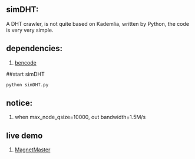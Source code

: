 simDHT:
-------
A DHT crawler, is not quite based on Kademlia, written by Python, the code is very very simple.

dependencies:
------------
1. [bencode](https://pypi.python.org/pypi/bencode/1.0)


##start simDHT
```bash
python simDHT.py
```

notice:
-------
1. when max_node_qsize=10000, out bandwidth=1.5M/s

live demo
---------
1. [MagnetMaster](http://cilidashi.com)
